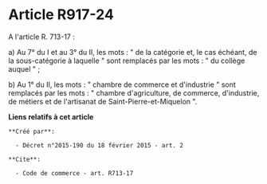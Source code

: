 # Article R917-24

A l'article R. 713-17 : 

a) Au 7° du I et au 3° du II, les mots : " de la catégorie et, le cas échéant, de la sous-catégorie à laquelle " sont
remplacés par les mots : " du collège auquel " ; 

b) Au 1° du II, les mots : " chambre de commerce et d'industrie " sont remplacés par les mots : " chambre d'agriculture, de
commerce, d'industrie, de métiers et de l'artisanat de Saint-Pierre-et-Miquelon ".

**Liens relatifs à cet article**

	**Créé par**:

	  - Décret n°2015-190 du 18 février 2015 - art. 2

	**Cite**:

	  - Code de commerce - art. R713-17
